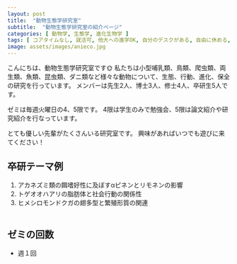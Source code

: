 ```yaml
---
layout: post
title:  "動物生態学研究室"
subtitle:  "動物生態学研究室の紹介ページ"
categories: [ 動物学, 生態学, 進化生物学 ]
tags: [ コアタイムなし, 就活可, 他大への進学OK, 自分のデスクがある, 自由に休める, 研究テーマを自分で決める, 研究テーマが与えられる ]
image: assets/images/anieco.jpg
---
```


こんにちは、動物生態学研究室です🌞
私たちは小型哺乳類、鳥類、爬虫類、両生類、魚類、昆虫類、ダニ類など様々な動物について、生態、行動、進化、保全の研究を行っています。
メンバーは先生2人、博士3人、修士4人、卒研生5人です。

ゼミは毎週火曜日の4、5限です。
4限は学生のみで勉強会、5限は論文紹介や研究紹介を行なっています。

とても優しい先輩がたくさんいる研究室です。
興味があればいつでも遊びに来てください！

## 卒研テーマ例
1. アカネズミ類の餌嗜好性に及ぼすαピネンとリモネンの影響
2. トゲオオハアリの脂肪体と社会行動の関係性
3. ヒメシロモンドクガの翅多型と繁殖形質の関連
<br /><br />
   
## ゼミの回数
- 週１回
<br /><br />

